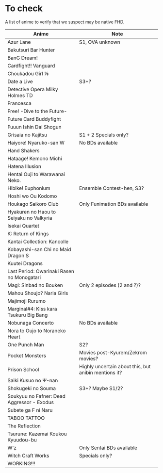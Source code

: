 # To check

A list of anime to verify
that we suspect may be native FHD.

| Anime                                      | Note                                                 |
| ------------------------------------------ | ---------------------------------------------------- |
| Azur Lane                                  | S1, OVA unknown                                      |
| Bakutsuri Bar Hunter                       |                                                      |
| BanG Dream!                                |                                                      |
| Cardfight!! Vanguard                       |                                                      |
| Choukadou Girl ⅙                           |                                                      |
| Date a Live                                | S3+?                                                 |
| Detective Opera Milky Holmes TD            |                                                      |
| Francesca                                  |                                                      |
| Free! -Dive to the Future-                 |                                                      |
| Future Card Buddyfight                     |                                                      |
| Fuuun Ishin Dai Shogun                     |                                                      |
| Grisaia no Kajitsu                         | S1 + 2 Specials only?                                |
| Haiyore! Nyaruko-san W                     | No BDs available                                     |
| Hand Shakers                               |                                                      |
| Hataage! Kemono Michi                      |                                                      |
| Hatena Illusion                            |                                                      |
| Hentai Ouji to Warawanai Neko.             |                                                      |
| Hibike! Euphonium                          | Ensemble Contest-hen, S3?                            |
| Hoshi wo Ou Kodomo                         |                                                      |
| Houkago Saikoro Club                       | Only Funimation BDs available                        |
| Hyakuren no Haou to Seiyaku no Valkyria    |                                                      |
| Isekai Quartet                             |                                                      |
| K: Return of Kings                         |                                                      |
| Kantai Collection: Kancolle                |                                                      |
| Kobayashi-san Chi no Maid Dragon S         |                                                      |
| Kuutei Dragons                             |                                                      |
| Last Period: Owarinaki Rasen no Monogatari |                                                      |
| Magi: Sinbad no Bouken                     | Only 2 episodes (2 and ?)?                           |
| Mahou Shoujo? Naria Girls                  |                                                      |
| Majimoji Rurumo                            |                                                      |
| Marginal#4: Kiss kara Tsukuru Big Bang     |                                                      |
| Nobunaga Concerto                          | No BDs available                                     |
| Nora to Oujo to Noraneko Heart             |                                                      |
| One Punch Man                              | S2?                                                  |
| Pocket Monsters                            | Movies post-Kyurem/Zekrom movies?                    |
| Prison School                              | Highly uncertain about this, but anibin mentions it? |
| Saiki Kusuo no Ψ-nan                       |                                                      |
| Shokugeki no Souma                         | S3+? Maybe S1/2?                                     |
| Soukyuu no Fafner: Dead Aggressor - Exodus |                                                      |
| Subete ga F ni Naru                        |                                                      |
| TABOO TATTOO                               |                                                      |
| The Reflection                             |                                                      |
| Tsurune: Kazemai Koukou Kyuudou-bu         |                                                      |
| W'z                                        | Only Sentai BDs available                            |
| Witch Craft Works                          | Specials only?                                       |
| WORKING!!!                                 |                                                      |
